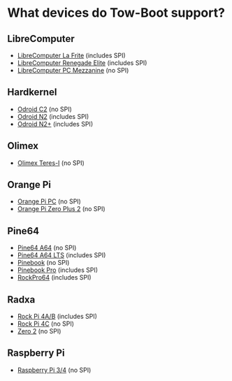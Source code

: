 # What devices do Tow-Boot support?

## LibreComputer

* [LibreComputer La Frite](https://libre.computer/products/s805x/) (includes SPI)
* [LibreComputer Renegade Elite](https://libre.computer/products/rk3399/) (includes SPI)
* [LibreComputer PC Mezzanine](https://www.loverpi.com/collections/libre-computer-project/products/libre-computer-mezzanine-for-roc-rk3399-pc) (no SPI)

## Hardkernel

* [Odroid C2](https://www.hardkernel.com/shop/odroid-c2/) (no SPI)
* [Odroid N2](https://www.hardkernel.com/shop/odroid-n2-with-4gbyte-ram-2/) (includes SPI)
* [Odroid N2+](https://www.hardkernel.com/shop/odroid-n2-with-4gbyte-ram-2/) (includes SPI)

## Olimex

* [Olimex Teres-I](https://www.olimex.com/Products/DIY-Laptop/KITS/TERES-A64-BLACK/open-source-hardware) (no SPI)

## Orange Pi

* [Orange Pi PC](http://www.orangepi.org/orangepipc/) (no SPI)
* [Orange Pi Zero Plus 2](http://www.orangepi.org/OrangePiZeroPlus2/) (no SPI)

## Pine64

* [Pine64 A64](https://pine64.com/product/pine-a64-512mb-board/) (no SPI)
* [Pine64 A64 LTS](https://pine64.com/product/pine-a64-lts/) (includes SPI)
* [Pinebook](https://pine64.com/product/11-6-pinebook-linux-laptop/) (no SPI)
* [Pinebook Pro](https://pine64.com/product/14%e2%80%b3-pinebook-pro-linux-laptop-ansi-us-keyboard/) (includes SPI)
* [RockPro64](https://pine64.com/product/rockpro64-4gb-single-board-computer/) (includes SPI)

## Radxa

* [Rock Pi 4A/B](https://wiki.radxa.com/Rockpi4/hardware) (includes SPI)
* [Rock Pi 4C](https://wiki.radxa.com/Rockpi4/hardware) (no SPI)
* [Zero 2](https://wiki.radxa.com/Zero2/Hardware) (no SPI)

## Raspberry Pi

* [Raspberry Pi 3/4](https://www.raspberrypi.com/products/raspberry-pi-4-model-b/specifications/) (no SPI)
